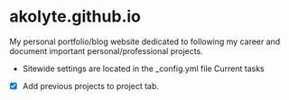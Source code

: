 # akolyte.github.io

My personal portfolio/blog website dedicated to following my career and document important personal/professional projects.

- Sitewide settings are located in the _config.yml file
Current tasks
- [x] Add previous projects to project tab.

